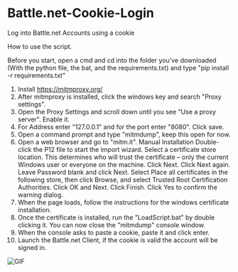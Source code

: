 # Battle.net-Cookie-Login
Log into Battle.net Accounts using a cookie

How to use the script.

Before you start, open a cmd and cd into the folder you've downloaded (With the python file, the bat, and the requirements.txt) and 
type "pip install -r requirements.txt"

1. Install https://mitmproxy.org/
2. After mitmproxy is installed, click the windows key and search "Proxy settings".
3. Open the Proxy Settings and scroll down until you see "Use a proxy server". Enable it.
4. For Address enter "127.0.0.1" and for the port enter "8080". Click save.
5. Open a command prompt and type "mitmdump", keep this open for now.
6. Open a web browser and go to "mitm.it".
Manual Installation
Double-click the P12 file to start the import wizard.
Select a certificate store location. This determines who will trust the certificate – only the current Windows user or everyone on the machine. Click Next.
Click Next again.
Leave Password blank and click Next.
Select Place all certificates in the following store, then click Browse, and select Trusted Root Certification Authorities.
Click OK and Next.
Click Finish.
Click Yes to confirm the warning dialog.
7. When the page loads, follow the instructions for the windows certificate installation.
8. Once the certificate is installed, run the "LoadScript.bat" by double clicking it. You can now close the "mitmdump" console window.
9. When the console asks to paste a cookie, paste it and click enter.
10. Launch the Battle.net Client, if the cookie is valid the account will be signed in.


![GIF](https://i.imgur.com/rapXLEg.gif)
